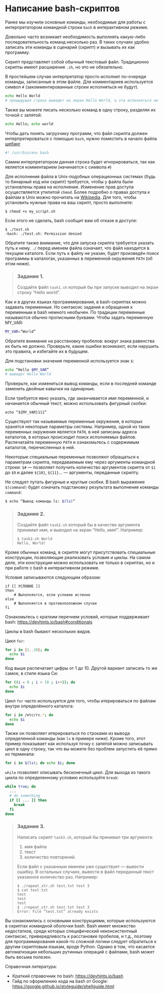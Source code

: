 # Написание bash-скриптов

Ранее мы изучили основные команды, необходимые для работы с интерпретатором командной строки `bash` в интерактивном режиме.

Довольно часто возникает необходимость выполнять какую-либо последовательность команд несколько раз. В таких случаях удобно записать эти команды в сценарий (скрипт) и вызывать их как программу.

Скрипт представляет собой обычный текстовый файл. Традиционно скрипты имеют расширение `.sh`, но это не обязательно.

В простейшем случае интерпретатор просто исполнит по-очереди команды, записанные в этом файле. Для комментариев используется символ `#` (закомментированные строки исполняться не будут).

```bash
echo Hello World
# предыдущая строка выведет на экран Hello World, а эта исполняться не будет
```

Также вы можете писать несколько команд в одну строку, разделяя их точкой с запятой:
```bash
echo Hello; echo world
```

Чтобы дать понять загрузчику программ, что файл скрипта должен интерпретироваться с помощью `bash`, нужно поместить в начало файла [шебанг](
https://ru.wikipedia.org/wiki/%D0%A8%D0%B5%D0%B1%D0%B0%D0%BD%D0%B3_(Unix))
```bash
#! /usr/bin/env bash
```
Самим интерпретатором данная строка будет игнорироваться, так как является комментарием (начинается с символа `#`)

Для исполнения файла в Unix-подобных операционных системах (будь то бинарный код или скрипт) требуется, чтобы у файла были установлены права на исполнение. Изменение прав доступа осуществляется утилитой `chmod`. Более подробно о правах доступа к файлам в Unix можно прочитать на [Wikipedia](https://ru.wikipedia.org/wiki/Chmod). Для того, чтобы установить нужные права на ваш скрипт, просто выполните:
```console
$ chmod +x my_script.sh
```

Если этого не сделать, bash сообщит вам об отказе в доступе:
```console
$ ./test.sh
-bash: ./test.sh: Permission denied
```

Обратите также внимание, что для запуска скрипта требуется указать путь к нему. `./` перед именем файла означает, что файл находится в текущем каталоге. Если путь к файлу не указан, будет произведён поиск программы в каталогах, указанных в переменной окружения `PATH` (об этом ниже).

> ### Задание 1.
> Создайте файл `task1.sh` который бы при запуске выводил на экран строку “Hello world”.

Как и в других языках программирования, в bash-скриптах можно задавать переменные. Но синтаксис задания и обращения к переменным в bash немного необычен. По традиции переменные называются обычно прописными буквами.
Чтобы задать переменную MY_VAR:
```bash
MY_VAR=”World”
```

Обратите внимание на расстановку пробелов: вокруг знака равенства их быть не должно. Проверьте, какие ошибки возникают, если нарушить это правила, и избегайте их в будущем.

Для подстановки значения переменной используется знак `$`:
```bash
echo “Hello $MY_VAR”
# выведет Hello World
```

Проверьте, как измениться вывод команды, если в последней команде заменить двойные кавычки на одинарные. 

Если требуется явно указать, где заканчивается имя переменной, и начинается обычный текст, можно использовать фигурный скобки:
```
echo “${MY_VAR}111”
```

Существуют так называемые переменные окружения, в которых хранятся некоторые параметры системы. Например, одной из таких переменных окружения является `PATH`, в ней записаны адреса каталогов, в которых происходит поиск исполняемых файлов. Распечатайте переменную `PATH` и ознакомьтесь с содержимым каталогов, перечисленных в ней.

Некоторые специальные переменные позволяют обращаться к параметрам скрипта, передаваемым ему через аргументы командной строки:
`$#` — позволяет получить количество аргументов скрипта
от `$1` до `$9` и далее `${10}`, `${11}`... — аргументы, переданные скрипту.

Не следует путать фигурные и круглые скобки. В bash выражение `$(command)` будет означать подстановку результата выполнения команды `command`:
```bash
$ echo “Вывод команды ls: $(ls)”
```

> ### Задание 2.
> Создайте файл `task2.sh` который бы в качестве аргумента принимал имя, и выводил на экран “Hello, имя!”. Например:
> 
> ```console
> $ task2.sh World
> Hello, World!
> ```

Кроме обычных команд, в скрипте могут присутствовать специальные конструкции, позволяющие реализовать условия и циклы. На самом деле, эти конструкции можно использовать не только в скриптах, но и при работе с bash в интерактивном режиме.

Условия записываются следующим образом:
```
if [[ УСЛОВИЕ ]]
then
    # Выполняется, если условие истинно
else
    # Выполняется в противоположном случае
fi
```

Ознакомьтесь с кратким перечнем условий, которые поддерживает bash: https://devhints.io/bash#conditionals

Циклы в bash бывают нескольких видов.

Цикл `for`:
```bash
for i in {1..10}; do
  echo $i
done
```
Код выше распечатает цифры от 1 до 10. Другой вариант записать то же самое, в стиле языка Си:
```bash
for ((i = 0 ; i < 10 ; i++)); do
  echo $i
done
```

Цикл `for` часто используется для того, чтобы итерироваться по файлам внутри определённого каталога:
```bash
for i in /etc/rc.*; do
  echo $i
done
```
Также он позволяет итерироваться по строками из вывода определенной команды (как `ls` в примере ниже). Кроме того, этот пример показывает как используя точку с запятой можно записывать цикл в одну строку, так что вы можете без проблем запустить её прямо из терминала:
```bash
for i in $(ls); do echo $i; done
```

`while` позволяет описывать бесконечный цикл. Для выхода из такого цикла по определенному условию используйте `break`:
```bash
while true; do
  ...
  # do something
  if [[ ... ]] then
    break
  fi
done
```

> ### Задание 3.
> Написать скрипт `task3.sh`, который бы принимал три аргумента:
> 1. имя файла
> 2. текст
> 3. количество повторений.
> 
> Если файл с указанным именем уже существует — вывести ошибку.
> В остальных случаях, вывести в файл переданный текст указанное количество раз. Например:
> 
> ```console
> $ ./repeat_str.sh test.txt test 3
> $ cat test.txt
> test
> test
> test
> $ ./repeat_str.sh test.txt test 3
> Error: File “test.txt” already exists
> ```

Вы ознакомились с основными конструкциями, которые используются в скриптах командной оболочки bash. Bash имеет множество недостатков, среди которых специфический неконсистентный синтаксис, привередливость к расстановке пробелов, и т.д., поэтому для программирования какой-то сложной логики следует обратиться к другим скриптовым языкам, вроде Python. Однако в том, что касается автоматизации небольших рутинных операций с файлами, bash может быть весьма полезен.

Справочная литература:
* Краткий справочник по bash: https://devhints.io/bash
* Гайд по оформлению кода на bash от Google: https://google.github.io/styleguide/shellguide.html
